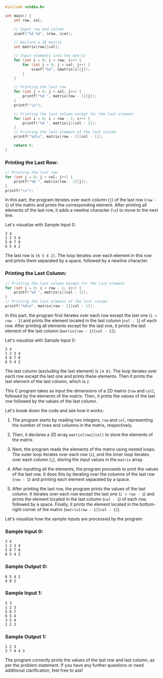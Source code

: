 ```c
#include <stdio.h>

int main() {
    int row, col;

    // Input row and column
    scanf("%d %d", &row, &col);

    // Declare a 2D matrix
    int matrix[row][col];

    // Input elements into the matrix
    for (int i = 0; i < row; i++) {
        for (int j = 0; j < col; j++) {
            scanf("%d", &matrix[i][j]);
        }
    }

    // Printing the last row
    for (int j = 0; j < col; j++) {
        printf("%d ", matrix[row - 1][j]);
    }
    printf("\n");

    // Printing the last column except for the last element
    for (int i = 0; i < row - 1; i++) {
        printf("%d ", matrix[i][col - 1]);
    }
    // Printing the last element of the last column
    printf("%d\n", matrix[row - 1][col - 1]);

    return 0;
}
```

### Printing the Last Row:

```c
// Printing the last row
for (int j = 0; j < col; j++) {
    printf("%d ", matrix[row - 1][j]);
}
printf("\n");
```

In this part, the program iterates over each column (`j`) of the last row (`row - 1`) of the matrix and prints the corresponding element. After printing all elements of the last row, it adds a newline character (`\n`) to move to the next line.

Let's visualize with Sample Input 0:

```
3 4
1 2 3 4
5 6 7 8
6 5 4 2
```

The last row is `[6 5 4 2]`. The loop iterates over each element in this row and prints them separated by a space, followed by a newline character.

### Printing the Last Column:

```c
// Printing the last column except for the last element
for (int i = 0; i < row - 1; i++) {
    printf("%d ", matrix[i][col - 1]);
}
// Printing the last element of the last column
printf("%d\n", matrix[row - 1][col - 1]);
```

In this part, the program first iterates over each row except the last one (`i < row - 1`) and prints the element located in the last column (`col - 1`) of each row. After printing all elements except for the last one, it prints the last element of the last column (`matrix[row - 1][col - 1]`).

Let's visualize with Sample Input 0:

```
3 4
1 2 3 4
5 6 7 8
6 5 4 2
```

The last column (excluding the last element) is `[4 8]`. The loop iterates over each row except the last one and prints these elements. Then it prints the last element of the last column, which is `2`.

This C program takes as input the dimensions of a 2D matrix (`row` and `col`), followed by the elements of the matrix. Then, it prints the values of the last row followed by the values of the last column.

Let's break down the code and see how it works:

1. The program starts by reading two integers, `row` and `col`, representing the number of rows and columns in the matrix, respectively.

2. Then, it declares a 2D array `matrix[row][col]` to store the elements of the matrix.

3. Next, the program reads the elements of the matrix using nested loops. The outer loop iterates over each row (`i`), and the inner loop iterates over each column (`j`), storing the input values in the `matrix` array.

4. After inputting all the elements, the program proceeds to print the values of the last row. It does this by iterating over the columns of the last row (`row - 1`) and printing each element separated by a space.

5. After printing the last row, the program prints the values of the last column. It iterates over each row except the last one (`i < row - 1`) and prints the element located in the last column (`col - 1`) of each row, followed by a space. Finally, it prints the element located in the bottom-right corner of the matrix (`matrix[row - 1][col - 1]`).

Let's visualize how the sample inputs are processed by the program:

### Sample Input 0:

```
3 4
1 2 3 4
5 6 7 8
6 5 4 2
```

### Sample Output 0:

```
6 5 4 2
4 8 2
```

### Sample Input 1:

```
5 3
1 2 3
5 6 7
6 5 4
3 5 4
1 2 3
```

### Sample Output 1:

```
1 2 3
3 7 4 4 3
```

The program correctly prints the values of the last row and last column, as per the problem statement. If you have any further questions or need additional clarification, feel free to ask!
